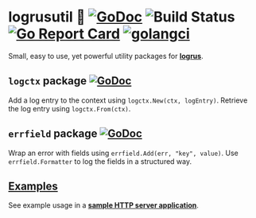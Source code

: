 # logrusutil :hammer: [![GoDoc](https://godoc.org/github.com/go-logrusutil/logrusutil?status.svg)](https://godoc.org/github.com/go-logrusutil/logrusutil) ![Build Status](https://github.com/go-logrusutil/logrusutil/workflows/build/badge.svg) [![Go Report Card](https://goreportcard.com/badge/github.com/go-logrusutil/logrusutil)](https://goreportcard.com/report/github.com/go-logrusutil/logrusutil) [![golangci](https://golangci.com/badges/github.com/go-logrusutil/logrusutil.svg)](https://golangci.com/r/github.com/go-logrusutil/logrusutil)

Small, easy to use, yet powerful utility packages for [**logrus**](https://github.com/sirupsen/logrus).

## `logctx` package [![GoDoc](https://godoc.org/github.com/go-logrusutil/logrusutil/logctx?status.svg)](https://godoc.org/github.com/go-logrusutil/logrusutil/logctx)

Add a log entry to the context using `logctx.New(ctx, logEntry)`. Retrieve the log entry using `logctx.From(ctx)`.

## `errfield` package [![GoDoc](https://godoc.org/github.com/go-logrusutil/logrusutil/errfield?status.svg)](https://godoc.org/github.com/go-logrusutil/logrusutil/errfield)

Wrap an error with fields using `errfield.Add(err, "key", value)`. Use `errfield.Formatter` to log the fields in a structured way.

## [Examples](example)

See example usage in a [**sample HTTP server application**](example).
